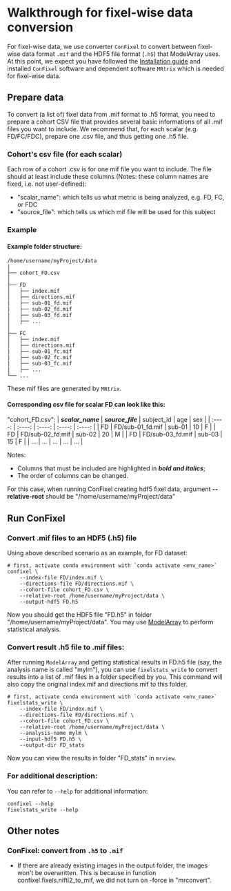# Walkthrough for fixel-wise data conversion

For fixel-wise data, we use converter `ConFixel` to convert between fixel-wise data format `.mif` and the HDF5 file format (`.h5`) that ModelArray uses. At this point, we expect you have followed the [Installation guide](../README.md#installation) and installed `ConFixel` software and dependent software `MRtrix` which is needed for fixel-wise data.

## Prepare data
To convert (a list of) fixel data from .mif format to .h5 format, you need to prepare a cohort CSV file that provides several basic informations of all .mif files you want to include. We recommend that, for each scalar (e.g. FD/FC/FDC), prepare one .csv file, and thus getting one .h5 file.

### Cohort's csv file (for each scalar)
Each row of a cohort .csv is for one mif file you want to include. The file should at least include these columns (Notes: these column names are fixed, i.e. not user-defined):

* "scalar_name": which tells us what metric is being analyzed, e.g. FD, FC, or FDC 
* "source_file": which tells us which mif file will be used for this subject

### Example
#### Example **folder structure**:

```
/home/username/myProject/data
|
├── cohort_FD.csv   
│
├── FD
│   ├── index.mif
│   ├── directions.mif
|   ├── sub-01_fd.mif
|   ├── sub-02_fd.mif
|   ├── sub-03_fd.mif
│   ├── ...
│
├── FC
│   ├── index.mif
│   ├── directions.mif
|   ├── sub-01_fc.mif
|   ├── sub-02_fc.mif
|   ├── sub-03_fc.mif
|   ├── ...
└── ...
```
These mif files are generated by `MRtrix`.

#### Corresponding **csv file for scalar FD** can look like this:
"cohort_FD.csv":
| ***scalar_name*** | ***source_file***  | subject_id    | age    | sex     | 
| :----:        | :----:         | :----:        | :----: |  :----: |
| FD            | FD/sub-01_fd.mif | sub-01          | 10     | F       |
| FD            | FD/sub-02_fd.mif | sub-02          | 20     | M       |
| FD            | FD/sub-03_fd.mif | sub-03          | 15     | F       |
| ...            | ... | ...          | ...     | ...       |

Notes:
* Columns that must be included are highlighted in ***bold and italics***;
* The order of columns can be changed.

For this case, when running ConFixel creating hdf5 fixel data, argument **--relative-root** should be "/home/username/myProject/data" 


## Run ConFixel
### Convert .mif files to an HDF5 (.h5) file
Using above described scenario as an example, for FD dataset:
``` console
# first, activate conda environment with `conda activate <env_name>`
confixel \
    --index-file FD/index.mif \
    --directions-file FD/directions.mif \
    --cohort-file cohort_FD.csv \
    --relative-root /home/username/myProject/data \
    --output-hdf5 FD.h5
```
<!-- ^ above is tested -->

Now you should get the HDF5 file "FD.h5" in folder "/home/username/myProject/data". You may use [ModelArray](https://pennlinc.github.io/ModelArray/) to perform statistical analysis.

### Convert result .h5 file to .mif files:
After running `ModelArray` and getting statistical results in FD.h5 file (say, the analysis name is called "mylm"), you can use `fixelstats_write` to convert results into a list of .mif files in a folder specified by you. This command will also copy the original index.mif and directions.mif to this folder.
``` console 
# first, activate conda environment with `conda activate <env_name>`
fixelstats_write \
    --index-file FD/index.mif \
    --directions-file FD/directions.mif \
    --cohort-file cohort_FD.csv \
    --relative-root /home/username/myProject/data \
    --analysis-name mylm \
    --input-hdf5 FD.h5 \
    --output-dir FD_stats 
```
Now you can view the results in folder "FD_stats" in `mrview`.

### For additional description:
You can refer to `--help` for additional information:
``` console 
confixel --help
fixelstats_write --help
```

<!--TODO: after update please test out: use conda + terminal command `confixel` and `fixelstats_write`; Still using case above as an example -->
<!-- fixelstats_write: can be tested out with existing results; otherwise have to run for all fixels.. -->

<!-- TODO: also update example*.py and .sh -->

## Other notes
### ConFixel: convert from `.h5` to `.mif`
* If there are already existing images in the output folder, the images won't be overwritten. This is because in function confixel.fixels.nifti2_to_mif, we did not turn on -force in "mrconvert".

